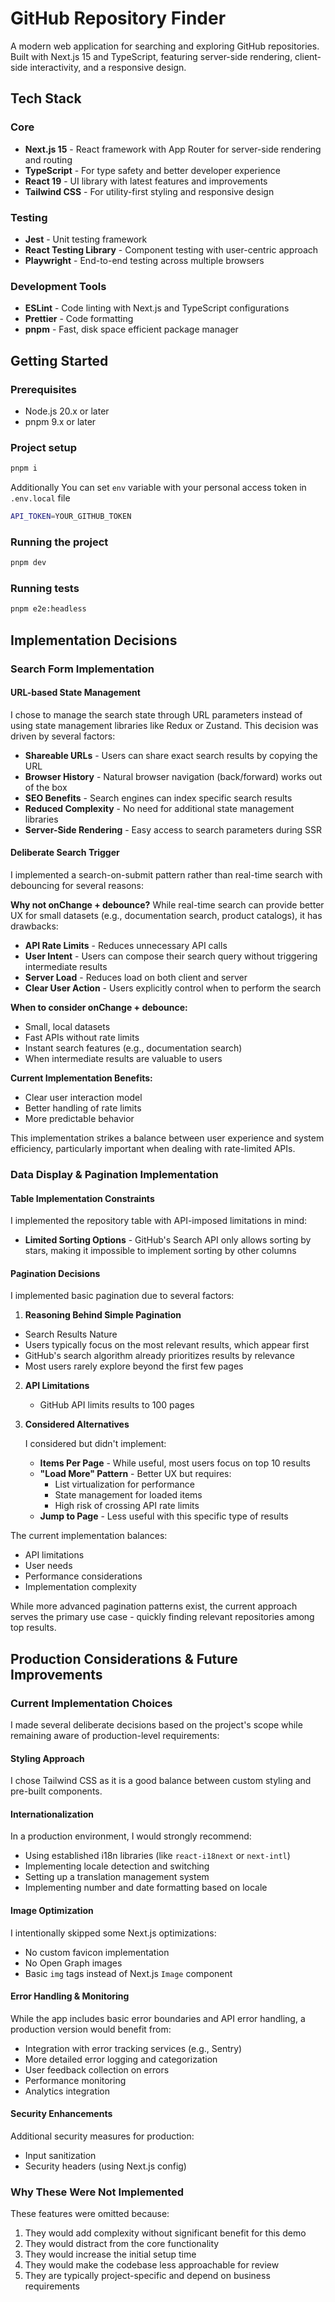 # GitHub Repository Finder

A modern web application for searching and exploring GitHub repositories. Built with Next.js 15 and TypeScript, featuring server-side rendering, client-side interactivity, and a responsive design.

## Tech Stack

### Core

- **Next.js 15** - React framework with App Router for server-side rendering and routing
- **TypeScript** - For type safety and better developer experience
- **React 19** - UI library with latest features and improvements
- **Tailwind CSS** - For utility-first styling and responsive design

### Testing

- **Jest** - Unit testing framework
- **React Testing Library** - Component testing with user-centric approach
- **Playwright** - End-to-end testing across multiple browsers

### Development Tools

- **ESLint** - Code linting with Next.js and TypeScript configurations
- **Prettier** - Code formatting
- **pnpm** - Fast, disk space efficient package manager

## Getting Started

### Prerequisites

- Node.js 20.x or later
- pnpm 9.x or later

### Project setup

```bash
pnpm i
```

Additionally You can set `env` variable with your personal access token in `.env.local` file

```sh
API_TOKEN=YOUR_GITHUB_TOKEN
```

### Running the project

```bash
pnpm dev
```

### Running tests

```bash
pnpm e2e:headless
```

## Implementation Decisions

### Search Form Implementation

#### URL-based State Management

I chose to manage the search state through URL parameters instead of using state management libraries like Redux or Zustand. This decision was driven by several factors:

- **Shareable URLs** - Users can share exact search results by copying the URL
- **Browser History** - Natural browser navigation (back/forward) works out of the box
- **SEO Benefits** - Search engines can index specific search results
- **Reduced Complexity** - No need for additional state management libraries
- **Server-Side Rendering** - Easy access to search parameters during SSR

#### Deliberate Search Trigger

I implemented a search-on-submit pattern rather than real-time search with debouncing for several reasons:

**Why not onChange + debounce?**
While real-time search can provide better UX for small datasets (e.g., documentation search, product catalogs), it has drawbacks:

- **API Rate Limits** - Reduces unnecessary API calls
- **User Intent** - Users can compose their search query without triggering intermediate results
- **Server Load** - Reduces load on both client and server
- **Clear User Action** - Users explicitly control when to perform the search

**When to consider onChange + debounce:**

- Small, local datasets
- Fast APIs without rate limits
- Instant search features (e.g., documentation search)
- When intermediate results are valuable to users

**Current Implementation Benefits:**

- Clear user interaction model
- Better handling of rate limits
- More predictable behavior

This implementation strikes a balance between user experience and system efficiency, particularly important when dealing with rate-limited APIs.

### Data Display & Pagination Implementation

#### Table Implementation Constraints

I implemented the repository table with API-imposed limitations in mind:

- **Limited Sorting Options** - GitHub's Search API only allows sorting by stars, making it impossible to implement sorting by other columns

#### Pagination Decisions

I implemented basic pagination due to several factors:

1.  **Reasoning Behind Simple Pagination**

- Search Results Nature
- Users typically focus on the most relevant results, which appear first
- GitHub's search algorithm already prioritizes results by relevance
- Most users rarely explore beyond the first few pages

2. **API Limitations**

   - GitHub API limits results to 100 pages

3. **Considered Alternatives**

   I considered but didn't implement:

   - **Items Per Page** - While useful, most users focus on top 10 results
   - **"Load More" Pattern** - Better UX but requires:
     - List virtualization for performance
     - State management for loaded items
     - High risk of crossing API rate limits
   - **Jump to Page** - Less useful with this specific type of results

The current implementation balances:

- API limitations
- User needs
- Performance considerations
- Implementation complexity

While more advanced pagination patterns exist, the current approach serves the primary use case - quickly finding relevant repositories among top results.

## Production Considerations & Future Improvements

### Current Implementation Choices

I made several deliberate decisions based on the project's scope while remaining aware of production-level requirements:

#### Styling Approach

I chose Tailwind CSS as it is a good balance between custom styling and pre-built components.

#### Internationalization

In a production environment, I would strongly recommend:

- Using established i18n libraries (like `react-i18next` or `next-intl`)
- Implementing locale detection and switching
- Setting up a translation management system
- Implementing number and date formatting based on locale

#### Image Optimization

I intentionally skipped some Next.js optimizations:

- No custom favicon implementation
- No Open Graph images
- Basic `img` tags instead of Next.js `Image` component

#### Error Handling & Monitoring

While the app includes basic error boundaries and API error handling, a production version would benefit from:

- Integration with error tracking services (e.g., Sentry)
- More detailed error logging and categorization
- User feedback collection on errors
- Performance monitoring
- Analytics integration

#### Security Enhancements

Additional security measures for production:

- Input sanitization
- Security headers (using Next.js config)

### Why These Were Not Implemented

These features were omitted because:

1. They would add complexity without significant benefit for this demo
2. They would distract from the core functionality
3. They would increase the initial setup time
4. They would make the codebase less approachable for review
5. They are typically project-specific and depend on business requirements
